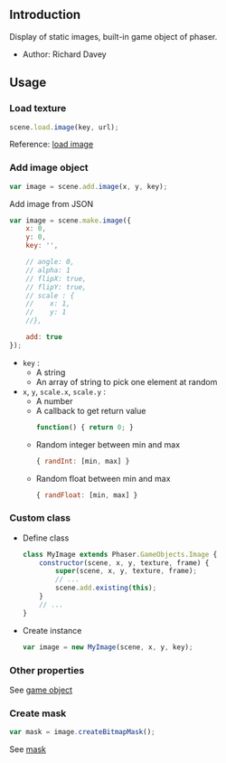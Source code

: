 ## Introduction

Display of static images, built-in game object of phaser.

- Author: Richard Davey

## Usage

### Load texture

```javascript
scene.load.image(key, url);
```

Reference: [load image](loader.md#image)

### Add image object

```javascript
var image = scene.add.image(x, y, key);
```

Add image from JSON

```javascript
var image = scene.make.image({
    x: 0,
    y: 0,
    key: '',

    // angle: 0,
    // alpha: 1
    // flipX: true,
    // flipY: true,
    // scale : {
    //    x: 1,
    //    y: 1
    //},

    add: true
});
```

- `key` : 
    - A string
    - An array of string to pick one element at random
- `x`, `y`, `scale.x`, `scale.y` :
    - A number
    - A callback to get return value
        ```javascript
        function() { return 0; }
        ```
    - Random integer between min and max
        ```javascript
        { randInt: [min, max] }
        ```
    - Random float between min and max
        ```javascript
        { randFloat: [min, max] }
        ```

### Custom class

- Define class
    ```javascript
    class MyImage extends Phaser.GameObjects.Image {
        constructor(scene, x, y, texture, frame) {
            super(scene, x, y, texture, frame);
            // ...
            scene.add.existing(this);
        }
        // ...
    }
    ```
- Create instance
    ```javascript
    var image = new MyImage(scene, x, y, key);
    ```

### Other properties

See [game object](gameobject.md)

### Create mask

```javascript
var mask = image.createBitmapMask();
```

See [mask](mask.md)